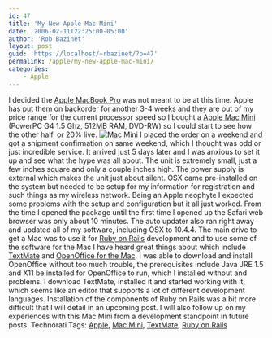 ```yaml
---
id: 47
title: 'My New Apple Mac Mini'
date: '2006-02-11T22:25:00-05:00'
author: 'Rob Bazinet'
layout: post
guid: 'https://localhost/~rbazinet/?p=47'
permalink: /apple/my-new-apple-mac-mini/
categories:
    - Apple
---
```


I decided the [Apple MacBook Pro](https://www.apple.com/macbookpro/ "MacBook Pro") was not meant to be at this time. Apple has put them on backorder for another 3-4 weeks and they are out of my price range for the current processor speed so I bought a [Apple Mac Mini](https://www.apple.com/macmini/ "Mac Mini") (PowerPC G4 1.5 Ghz, 512MB RAM, DVD-RW) so I could start to see how the other half, or 20% live. ![Mac Mini](https://rbazinet.files.wordpress.com/2006/02/macmini.jpg) I placed the order on a weekend and got a shipment confirmation on same weekend, which I thought was odd or just incredible service. It arrived just 5 days later and I was anxious to set it up and see what the hype was all about. The unit is extremely small, just a few inches square and only a couple inches high. The power supply is external which makes the unit just about silent. OSX came pre-installed on the system but needed to be setup for my information for registration and such things as my wireless network. Being an Apple neophyte I expected some problems with the setup and configuration but it all just worked. From the time I opened the package until the first time I opened up the Safari web browser was only about 10 minutes. The auto updater also ran right away and updated all of my software, including OSX to 10.4.4. The main drive to get a Mac was to use it for [Ruby on Rails](https://www.rubyonrails.com "Ruby on Rails") development and to use some of the software for the Mac I have heard great things about which include [TextMate](https://macromates.com/ "TextMate") and [OpenOffice for the Mac](https://www.openoffice.org/ "OpenOffice"). I was able to download and install OpenOffice without too much trouble, the prerequisites include Java JRE 1.5 and X11 be installed for OpenOffice to run, which I installed without and problems. I download TextMate, installed it and started working with it, which seems like an editor that supports a lot of different development languages. Installation of the components of Ruby on Rails was a bit more difficult that I will detail in an upcoming post. I will also follow up on my experiences with this Mac Mini from a development standpoint in future posts. Technorati Tags: [Apple](https://www.technorati.com/tags/Apple), [Mac Mini](https://www.technorati.com/tags/Mac%20Mini), [TextMate](https://www.technorati.com/tags/TextMate), [Ruby on Rails](https://www.technorati.com/tags/Ruby%20on%20Rails)